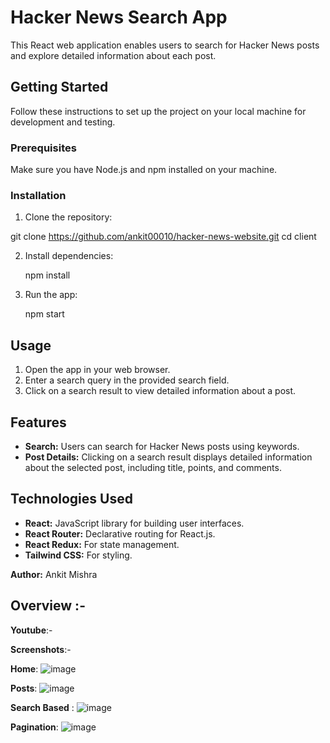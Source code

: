 # Hacker News Search App

This React web application enables users to search for Hacker News posts and explore detailed information about each post.

## Getting Started

Follow these instructions to set up the project on your local machine for development and testing.

### Prerequisites

Make sure you have Node.js and npm installed on your machine.

### Installation

1. Clone the repository:

git clone https://github.com/ankit00010/hacker-news-website.git
cd client



2. Install dependencies:

    npm install


3. Run the app:

     npm start

## Usage

1. Open the app in your web browser.
2. Enter a search query in the provided search field.
3. Click on a search result to view detailed information about a post.

## Features

- **Search:** Users can search for Hacker News posts using keywords.
- **Post Details:** Clicking on a search result displays detailed information about the selected post, including title, points, and comments.

## Technologies Used

- **React:** JavaScript library for building user interfaces.
- **React Router:** Declarative routing for React.js.
- **React Redux:** For state management.
- **Tailwind CSS:** For styling.

**Author:** Ankit Mishra


## Overview :-
**Youtube**:-

**Screenshots**:-

**Home**:
![image](https://github.com/ankit00010/hacker-news-website/assets/111192702/5083996d-5070-47e9-94ee-d1e0f58b7019)

**Posts**:
![image](https://github.com/ankit00010/hacker-news-website/assets/111192702/d1c6e163-e1b6-48a1-8458-60bc450ea8cf)


**Search Based** :
![image](https://github.com/ankit00010/hacker-news-website/assets/111192702/86196662-feeb-4e11-8132-f50142fc8785)

**Pagination**:
![image](https://github.com/ankit00010/hacker-news-website/assets/111192702/594728b4-1a49-4902-8e17-616daf4201e5)










